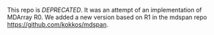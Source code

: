 This repo is *DEPRECATED*. 
It was an attempt of an implementation of MDArray R0. 
We added a new version based on R1 in the mdspan repo https://github.com/kokkos/mdspan.
